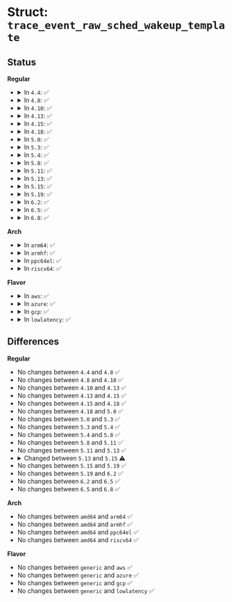 # Struct: <code>trace_event_raw_sched_wakeup_template</code>

## Status
<b>Regular</b>
<ul>
<li>
<details>
<summary>In <code>4.4</code>: ✅</summary>

```c
struct trace_event_raw_sched_wakeup_template {
    struct trace_entry ent;
    char comm[16];
    pid_t pid;
    int prio;
    int success;
    int target_cpu;
    char __data[0];
};
```
</details>
</li>
<li>
<details>
<summary>In <code>4.8</code>: ✅</summary>

```c
struct trace_event_raw_sched_wakeup_template {
    struct trace_entry ent;
    char comm[16];
    pid_t pid;
    int prio;
    int success;
    int target_cpu;
    char __data[0];
};
```
</details>
</li>
<li>
<details>
<summary>In <code>4.10</code>: ✅</summary>

```c
struct trace_event_raw_sched_wakeup_template {
    struct trace_entry ent;
    char comm[16];
    pid_t pid;
    int prio;
    int success;
    int target_cpu;
    char __data[0];
};
```
</details>
</li>
<li>
<details>
<summary>In <code>4.13</code>: ✅</summary>

```c
struct trace_event_raw_sched_wakeup_template {
    struct trace_entry ent;
    char comm[16];
    pid_t pid;
    int prio;
    int success;
    int target_cpu;
    char __data[0];
};
```
</details>
</li>
<li>
<details>
<summary>In <code>4.15</code>: ✅</summary>

```c
struct trace_event_raw_sched_wakeup_template {
    struct trace_entry ent;
    char comm[16];
    pid_t pid;
    int prio;
    int success;
    int target_cpu;
    char __data[0];
};
```
</details>
</li>
<li>
<details>
<summary>In <code>4.18</code>: ✅</summary>

```c
struct trace_event_raw_sched_wakeup_template {
    struct trace_entry ent;
    char comm[16];
    pid_t pid;
    int prio;
    int success;
    int target_cpu;
    char __data[0];
};
```
</details>
</li>
<li>
<details>
<summary>In <code>5.0</code>: ✅</summary>

```c
struct trace_event_raw_sched_wakeup_template {
    struct trace_entry ent;
    char comm[16];
    pid_t pid;
    int prio;
    int success;
    int target_cpu;
    char __data[0];
};
```
</details>
</li>
<li>
<details>
<summary>In <code>5.3</code>: ✅</summary>

```c
struct trace_event_raw_sched_wakeup_template {
    struct trace_entry ent;
    char comm[16];
    pid_t pid;
    int prio;
    int success;
    int target_cpu;
    char __data[0];
};
```
</details>
</li>
<li>
<details>
<summary>In <code>5.4</code>: ✅</summary>

```c
struct trace_event_raw_sched_wakeup_template {
    struct trace_entry ent;
    char comm[16];
    pid_t pid;
    int prio;
    int success;
    int target_cpu;
    char __data[0];
};
```
</details>
</li>
<li>
<details>
<summary>In <code>5.8</code>: ✅</summary>

```c
struct trace_event_raw_sched_wakeup_template {
    struct trace_entry ent;
    char comm[16];
    pid_t pid;
    int prio;
    int success;
    int target_cpu;
    char __data[0];
};
```
</details>
</li>
<li>
<details>
<summary>In <code>5.11</code>: ✅</summary>

```c
struct trace_event_raw_sched_wakeup_template {
    struct trace_entry ent;
    char comm[16];
    pid_t pid;
    int prio;
    int success;
    int target_cpu;
    char __data[0];
};
```
</details>
</li>
<li>
<details>
<summary>In <code>5.13</code>: ✅</summary>

```c
struct trace_event_raw_sched_wakeup_template {
    struct trace_entry ent;
    char comm[16];
    pid_t pid;
    int prio;
    int success;
    int target_cpu;
    char __data[0];
};
```
</details>
</li>
<li>
<details>
<summary>In <code>5.15</code>: ✅</summary>

```c
struct trace_event_raw_sched_wakeup_template {
    struct trace_entry ent;
    char comm[16];
    pid_t pid;
    int prio;
    int target_cpu;
    char __data[0];
};
```
</details>
</li>
<li>
<details>
<summary>In <code>5.19</code>: ✅</summary>

```c
struct trace_event_raw_sched_wakeup_template {
    struct trace_entry ent;
    char comm[16];
    pid_t pid;
    int prio;
    int target_cpu;
    char __data[0];
};
```
</details>
</li>
<li>
<details>
<summary>In <code>6.2</code>: ✅</summary>

```c
struct trace_event_raw_sched_wakeup_template {
    struct trace_entry ent;
    char comm[16];
    pid_t pid;
    int prio;
    int target_cpu;
    char __data[0];
};
```
</details>
</li>
<li>
<details>
<summary>In <code>6.5</code>: ✅</summary>

```c
struct trace_event_raw_sched_wakeup_template {
    struct trace_entry ent;
    char comm[16];
    pid_t pid;
    int prio;
    int target_cpu;
    char __data[0];
};
```
</details>
</li>
<li>
<details>
<summary>In <code>6.8</code>: ✅</summary>

```c
struct trace_event_raw_sched_wakeup_template {
    struct trace_entry ent;
    char comm[16];
    pid_t pid;
    int prio;
    int target_cpu;
    char __data[0];
};
```
</details>
</li>
</ul>
<b>Arch</b>
<ul>
<li>
<details>
<summary>In <code>arm64</code>: ✅</summary>

```c
struct trace_event_raw_sched_wakeup_template {
    struct trace_entry ent;
    char comm[16];
    pid_t pid;
    int prio;
    int success;
    int target_cpu;
    char __data[0];
};
```
</details>
</li>
<li>
<details>
<summary>In <code>armhf</code>: ✅</summary>

```c
struct trace_event_raw_sched_wakeup_template {
    struct trace_entry ent;
    char comm[16];
    pid_t pid;
    int prio;
    int success;
    int target_cpu;
    char __data[0];
};
```
</details>
</li>
<li>
<details>
<summary>In <code>ppc64el</code>: ✅</summary>

```c
struct trace_event_raw_sched_wakeup_template {
    struct trace_entry ent;
    char comm[16];
    pid_t pid;
    int prio;
    int success;
    int target_cpu;
    char __data[0];
};
```
</details>
</li>
<li>
<details>
<summary>In <code>riscv64</code>: ✅</summary>

```c
struct trace_event_raw_sched_wakeup_template {
    struct trace_entry ent;
    char comm[16];
    pid_t pid;
    int prio;
    int success;
    int target_cpu;
    char __data[0];
};
```
</details>
</li>
</ul>
<b>Flavor</b>
<ul>
<li>
<details>
<summary>In <code>aws</code>: ✅</summary>

```c
struct trace_event_raw_sched_wakeup_template {
    struct trace_entry ent;
    char comm[16];
    pid_t pid;
    int prio;
    int success;
    int target_cpu;
    char __data[0];
};
```
</details>
</li>
<li>
<details>
<summary>In <code>azure</code>: ✅</summary>

```c
struct trace_event_raw_sched_wakeup_template {
    struct trace_entry ent;
    char comm[16];
    pid_t pid;
    int prio;
    int success;
    int target_cpu;
    char __data[0];
};
```
</details>
</li>
<li>
<details>
<summary>In <code>gcp</code>: ✅</summary>

```c
struct trace_event_raw_sched_wakeup_template {
    struct trace_entry ent;
    char comm[16];
    pid_t pid;
    int prio;
    int success;
    int target_cpu;
    char __data[0];
};
```
</details>
</li>
<li>
<details>
<summary>In <code>lowlatency</code>: ✅</summary>

```c
struct trace_event_raw_sched_wakeup_template {
    struct trace_entry ent;
    char comm[16];
    pid_t pid;
    int prio;
    int success;
    int target_cpu;
    char __data[0];
};
```
</details>
</li>
</ul>

## Differences
<b>Regular</b>
<ul>
<li>
No changes between <code>4.4</code> and <code>4.8</code> ✅
</li>
<li>
No changes between <code>4.8</code> and <code>4.10</code> ✅
</li>
<li>
No changes between <code>4.10</code> and <code>4.13</code> ✅
</li>
<li>
No changes between <code>4.13</code> and <code>4.15</code> ✅
</li>
<li>
No changes between <code>4.15</code> and <code>4.18</code> ✅
</li>
<li>
No changes between <code>4.18</code> and <code>5.0</code> ✅
</li>
<li>
No changes between <code>5.0</code> and <code>5.3</code> ✅
</li>
<li>
No changes between <code>5.3</code> and <code>5.4</code> ✅
</li>
<li>
No changes between <code>5.4</code> and <code>5.8</code> ✅
</li>
<li>
No changes between <code>5.8</code> and <code>5.11</code> ✅
</li>
<li>
No changes between <code>5.11</code> and <code>5.13</code> ✅
</li>
<li>
<details>
<summary>Changed between <code>5.13</code> and <code>5.15</code> ⚠️</summary>
<ul>
<li>
<b>Field removed. </b>
<code>int success</code>
</li>
</ul>
</details>
</li>
<li>
No changes between <code>5.15</code> and <code>5.19</code> ✅
</li>
<li>
No changes between <code>5.19</code> and <code>6.2</code> ✅
</li>
<li>
No changes between <code>6.2</code> and <code>6.5</code> ✅
</li>
<li>
No changes between <code>6.5</code> and <code>6.8</code> ✅
</li>
</ul>
<b>Arch</b>
<ul>
<li>
No changes between <code>amd64</code> and <code>arm64</code> ✅
</li>
<li>
No changes between <code>amd64</code> and <code>armhf</code> ✅
</li>
<li>
No changes between <code>amd64</code> and <code>ppc64el</code> ✅
</li>
<li>
No changes between <code>amd64</code> and <code>riscv64</code> ✅
</li>
</ul>
<b>Flavor</b>
<ul>
<li>
No changes between <code>generic</code> and <code>aws</code> ✅
</li>
<li>
No changes between <code>generic</code> and <code>azure</code> ✅
</li>
<li>
No changes between <code>generic</code> and <code>gcp</code> ✅
</li>
<li>
No changes between <code>generic</code> and <code>lowlatency</code> ✅
</li>
</ul>

